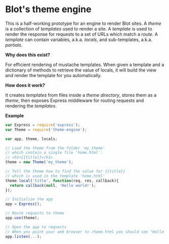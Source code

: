 # Blot's theme engine

This is a half-working prototype for an engine to render Blot sites. A *theme* is a collection of *templates* used to render a site. A *template* is used to render the response for requests to a set of URLs which match a *route*. A *template* can contain variables, a.k.a. *locals*, and sub-templates, a.k.a. *partials*.

**Why does this exist?**

For efficient rendering of mustache templates. When given a template and a dictionary of methods to retrieve the value of locals, it will build the view and render the template for you automatically.

**How does it work?**

It creates *templates* from files inside a *theme directory*, stores them as a *theme*, then exposes Express middleware for routing requests and rendering the *templates*.

**Example**
```javascript
var Express = require('express');
var Theme = require('theme-engine');

var app, theme, locals;

// Load the theme from the folder 'my_theme'
// which contain a single file 'home.html':
// <h1>{{title}}</h1>
theme = new Theme('my_theme');

// Tell the theme how to find the value for {{title}}
// which is used in the template 'home.html'
theme.local('title', function(req, res, callback){
  return callback(null, 'Hello world!');
});

// Initialize the app
app = Express();

// Route requests to theme
app.use(theme);

// Open the app to requests
// When you point your web browser to /home.html you should see "Hello world!".
app.listen(...);
```
